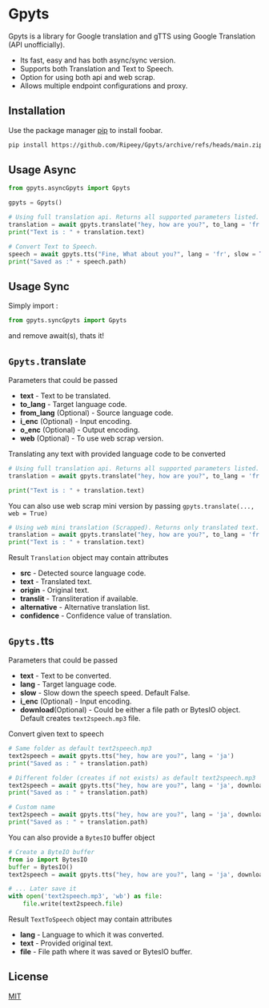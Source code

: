 # Gpyts

Gpyts is a library for Google translation and gTTS using Google Translation (API unofficially).

* Its fast, easy and has both async/sync version.
* Supports both Translation and Text to Speech.
* Option for using both api and web scrap.
* Allows multiple endpoint configurations and proxy.

## Installation

Use the package manager [pip](https://pip.pypa.io/en/stable/) to install foobar.

```bash
pip install https://github.com/Ripeey/Gpyts/archive/refs/heads/main.zip
```

## Usage Async

```python
from gpyts.asyncGpyts import Gpyts

gpyts = Gpyts()

# Using full translation api. Returns all supported parameters listed.
translation = await gpyts.translate("hey, how are you?", to_lang = 'fr')
print("Text is : " + translation.text)

# Convert Text to Speech.
speech = await gpyts.tts("Fine, What about you?", lang = 'fr', slow = True, download = 'tts.mp3')
print("Saved as :" + speech.path)
```

## Usage Sync
Simply import : 
```python
from gpyts.syncGpyts import Gpyts
```
and remove await(s), thats it!

## `Gpyts.`translate
Parameters that could be passed
* **text** - Text to be translated.
* **to_lang** - Target language code.
* **from_lang** (Optional) - Source language code.
* **i_enc** (Optional) - Input encoding.
* **o_enc** (Optional) - Output encoding.
* **web** (Optional) - To use web scrap version.

Translating any text with provided language code to be converted
```python
# Using full translation api. Returns all supported parameters listed.
translation = await gpyts.translate("hey, how are you?", to_lang = 'fr')

print("Text is : " + translation.text)
```
You can also use web scrap mini version by passing `gpyts.translate(..., web = True)`

```python
# Using web mini translation (Scrapped). Returns only translated text.
translation = await gpyts.translate("hey, how are you?", to_lang = 'fr', web = True)
print("Text is : " + translation.text)
```
Result `Translation` object may contain attributes
* **src**  - Detected source language code.
* **text** - Translated text.
* **origin** - Original text.
* **translit** - Transliteration if available.
* **alternative** - Alternative translation list.
* **confidence** - Confidence value of translation.

##  `Gpyts.`tts
Parameters that could be passed
* **text** - Text to be converted.
* **lang** - Target language code.
* **slow** - Slow down the speech speed. Default False.
* **i_enc** (Optional) - Input encoding.
* **download**(Optional) - Could be either a file path or BytesIO object. Default creates `text2speech.mp3` file.

Convert given text to speech
```python
# Same folder as default text2speech.mp3
text2speech = await gpyts.tts("hey, how are you?", lang = 'ja')
print("Saved as : " + translation.path) 

# Different folder (creates if not exists) as default text2speech.mp3
text2speech = await gpyts.tts("hey, how are you?", lang = 'ja', download = './saves/tts/')
print("Saved as : " + translation.path) 

# Custom name
text2speech = await gpyts.tts("hey, how are you?", lang = 'ja', download = './tts.mp3')
print("Saved as : " + translation.path)
```
You can also provide a `BytesIO` buffer object

```python
# Create a ByteIO buffer
from io import BytesIO
buffer = BytesIO()
text2speech = await gpyts.tts("hey, how are you?", lang = 'ja', download = buffer)

# ... Later save it
with open('text2speech.mp3', 'wb') as file:
    file.write(text2speech.file)
```
Result `TextToSpeech` object may contain attributes
* **lang** - Language to which it was converted.
* **text** - Provided original text.
* **file** - File path where it was saved or BytesIO buffer.


## License
[MIT](https://github.com/Ripeey/Gpyts/blob/main/LICENSE)
